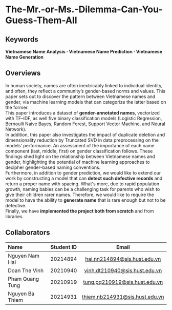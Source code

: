 # The-Mr.-or-Ms.-Dilemma-Can-You-Guess-Them-All

## Keywords
**Vietnamese Name Analysis · Vietnamese Name Prediction · Vietnamese Name Generation**

## Overviews
In human society, names are often inextricably linked to individual identity, and often, they reflect a community’s gender-based norms and values. This paper sets out to discover the pattern between Vietnamese names and gender, via machine learning models that can categorize the latter based on the former.<br />
This paper introduces a dataset of __gender-annotated names__, vectorized with TF–IDF, as well five binary classification models (Logistic Regression, Bernoulli Naive Bayes, Random Forest, Support Vector Machine, and Neural Network).<br />
In addition, this paper also investigates the impact of duplicate deletion and dimensionality reduction by Truncated SVD in data preprocessing on the models’ performance. An assessment of the importance of each name component (last, middle, first) on gender classification follows. These findings shed light on the relationship between Vietnamese names and gender, highlighting the potential of machine learning approaches to decipher gender-based naming conventions.<br />
Furthermore, in addition to gender prediction, we would like to extend our work by constructing a model that can __detect such defective records__ and return a proper name with spacing. What's more, due to rapid population growth, naming babies can be a challenging task for parents who wish to give their children rarer names. Therefore, we would like to require the model to have the ability to __generate name__ that is rare enough but not to be defective.<br />
Finally, we have __implemented the project both from scratch__ and from libraries.

## Collaborators 
| Name                         | Student ID       | Email                                      |
| :---                         |    :----:        |          :---:                             |
| Nguyen Nam Hai              | 20214894         | hai.nn214894@sis.hust.edu.vn            |
| Doan The Vinh             | 20210940         | vinh.dt210940@sis.hust.edu.vn            |
| Pham Quang Tung             | 20210919         | tung.pq210919@sis.hust.edu.vn|
| Nguyen Ba Thiem      | 20214931         | thiem.nb214931@sis.hust.edu.vn              |
